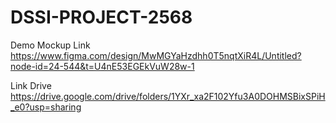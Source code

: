 # DSSI-PROJECT-2568

Demo Mockup Link
https://www.figma.com/design/MwMGYaHzdhh0T5nqtXiR4L/Untitled?node-id=24-544&t=U4nE53EGEkVuW28w-1

Link Drive 
https://drive.google.com/drive/folders/1YXr_xa2F102Yfu3A0DOHMSBixSPiH_e0?usp=sharing
